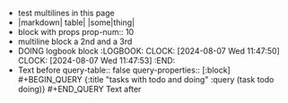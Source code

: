 - test multilines in this page
- |markdown| table|
  |some|thing|
- block with props
  prop-num:: 10
- multiline block
  a 2nd
  and a 3rd
- DOING logbook block
  :LOGBOOK:
  CLOCK: [2024-08-07 Wed 11:47:50]
  CLOCK: [2024-08-07 Wed 11:47:53]
  :END:
- Text before
  query-table:: false
  query-properties:: [:block]
  #+BEGIN_QUERY
  {:title "tasks with todo and doing"
  :query (task todo doing)}
  #+END_QUERY
  Text after